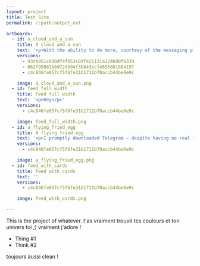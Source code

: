 ```yaml
---
layout: project
title: Test Site
permalink: /:path:output_ext

artboards:
  - id: a_cloud_and_a_sun
    title: A cloud and a sun
    text: '<p>With the ability to do more, courtesy of the messaging platform whose services bots are built on, bots will go from being utilities to powering real work.</p>'
    versions: 
      - 93cb851c680df4fb53c8dfe21131a1248d0fb339
      - 662f99881b8d72db94f3bb43ecfe655801884197
      - c4c846fe057cf5f6fe31b1711b78accb44be6e9c

    image: a_cloud_and_a_sun.png
  - id: feed_full_width
    title: Feed full width
    text: '<p>Hey</p>'
    versions: 
      - c4c846fe057cf5f6fe31b1711b78accb44be6e9c

    image: feed_full_width.png
  - id: a_flying_fried_egg
    title: A flying fried egg
    text: '<p>I promptly downloaded Telegram — despite having no real friends on the app whom I could talk to — and eagerly installed the two most useful bots in their directory: a bot that reported the weather each morning and a calculator bot. </p><p>My <a href="https://www.swayfinance.com/">co-founder</a>, Ashwin, wasn’t amused or impressed by either of those bots, and indeed, I uninstalled Telegram shortly after, following weeks without use.</p>'
    versions: 
      - c4c846fe057cf5f6fe31b1711b78accb44be6e9c

    image: a_flying_fried_egg.png
  - id: feed_with_cards
    title: Feed with cards
    text: ''
    versions: 
      - c4c846fe057cf5f6fe31b1711b78accb44be6e9c

    image: feed_with_cards.png

---
```

<p>This is the project of whatever. t'as vraiment trouvé tes couleurs et ton univers toi ;) vraiment j'adore ! 
 </p>
<ul>
<li>Thing #1</li>
<li>Think #2</li>
</ul>
<p>toujours aussi clean !</p>
